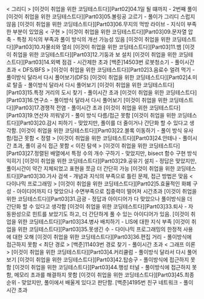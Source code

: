 < 그리디 >
[이것이 취업을 위한 코딩테스트다][Part02]04.1일 될 떄까지 - 2번째 풀이
[이것이 취업을 위한 코딩테스트다][Part03]05.볼링공 고르기 - 풀이가 그리디 스럽지 않음
[이것이 취업을 위한 코딩테스트다][Part03]06.무지의 먹방 라이브 - 지식이 부족한 부분이 있었음
< 구현 >
[이것이 취업을 위한 코딩테스트다][Part03]09.문자열 압축 - 특정 지식의 부족과 풀이 방식의 개선 가능성 있음
[이것이 취업을 위한 코딩테스트다][Part03]10.자물쇠와 열쇠
[이것이 취업을 위한 코딩테스트다][Part03]11.뱀
[이것이 취업을 위한 코딩테스트다][Part03]12.기둥과 보 설치
[이것이 취업을 위한 코딩테스트다][Part03]14.외벽 점검 - 시간제한 초과
[백준]14503번 로봇청소기 - 풀이시간 초과
< DFS/BFS >
[이것이 취업을 위한 코딩테스트다][Part02]3.음료수 얼려 먹기 - 풀이방식 달라서 다시 풀어보기(DFS)
[이것이 취업을 위한 코딩테스트다][Part02]4.미로 탈출 - 풀이방식 달라서 다시 풀어보기
[이것이 취업을 위한 코딩테스트다][Part03]15.특정 거리의 도시 찾기 - 풀이시간 초과
[이것이 취업을 위한 코딩테스트다][Part03]16.연구소 - 풀이방식 달라서 다시 풀어보기
[이것이 취업을 위한 코딩테스트다][Part03]17.경쟁적 전염 - 풀이시간 초과
[이것이 취업을 위한 코딩테스트다][Part03]19.연산자 끼워넣기 - 풀이 방식 다름/접근 못함
[이것이 취업을 위한 코딩테스트다][Part03]20.감시 피하기 - 맞았지만, 풀이를 더 줄이거나 간단화 할 수 있다고 생각함.
[이것이 취업을 위한 코딩테스트다][Part03]22.블록 이동하기 - 풀이 방식 유사함/접근 못함
< 정렬 >
[이것이 취업을 위한 코딩테스트다][Part03]24.안테나 - 풀이시간 초과, 풀이 공식 접근 못함
< 이진 탐색 >
[이것이 취업을 위한 코딩테스트다][Part03]27.정렬된 배열에서 특정 수의 개수 구하기 - 맞았지만, bisect 함수 구현 방식 익히기
[이것이 취업을 위한 코딩테스트다][Part03]29.공유기 설치 - 정답은 맞았지만, 풀이시간이 약간 지체되었고 표현을 쪼금 더 간단히 가능
[이것이 취업을 위한 코딩테스트다][Part03]30.가사 검색 - 개념과 지식의 부족으로 틀린 문제, 접근 방법은 맞음
< 다이나믹 프로그래밍 >
[이것이 취업을 위한 코딩테스트다][Part02]5.효율적인 화폐 구성 - 아이디어까지 다 맞았으나 수면부족으로 집중력이 떨어져 시간초과
[이것이 취업을 위한 코딩테스트다][Part03]31.금광 - 정답과 아이디어가 다 맞았으나 풀이방식을 더 간단화 할 수 있다고 생각함
[이것이 취업을 위한 코딩테스트다][Part03]33.퇴사 - 자동완성으로 힌트를 보았기도 하고, 더 간단하게 풀 수 있는 아이디어가 있음.
[이것이 취업을 위한 코딩테스트다][Part03]34.병사 배치하기 - LIS에 대한 지식 부족
[이것이 취업을 위한 코딩테스트다][Part03]35.못생긴 수 - 다이나믹 프로그래밍의 한정적 사용에 대한 오해
[이것이 취업을 위한 코딩테스트다][Part03]36.편집 거리 - 풀이방식에 접근하지 못함
< 최단 경로 >
[백준]11403번 경로 찾기 - 풀이시간 초과
< 그래프 이론 >
[이것이 취업을 위한 코딩테스트다][Part03]4.커리큘럼 - 풀이방식 달라서 다시 풀어보기
[이것이 취업을 위한 코딩테스트다][Part03]42.탑승구 - 풀이방식에 접근하지 못함
[이것이 취업을 위한 코딩테스트다][Part03]44.행성 터널 - 풀이방식에 접근하지 못함, 메모리 초과를 해결하지 못함
[이것이 취업을 위한 코딩테스트다][Part03]45.최종 순위 - 맞았지만, 풀이에서 배울게 있다고 판단함.
[백준]4195번 친구 네트워크 - 풀이시간 초과